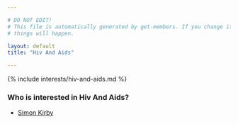 ```yaml
---

# DO NOT EDIT!
# This file is automatically generated by get-members. If you change it, bad
# things will happen.

layout: default
title: "Hiv And Aids"

---
```


{% include interests/hiv-and-aids.md %}

### Who is interested in Hiv And Aids?


* [Simon Kirby](../members/simon-kirby.html)
